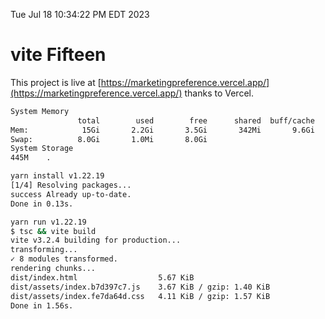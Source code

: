 Tue Jul 18 10:34:22 PM EDT 2023

# vite Fifteen


This project is live at [https://marketingpreference.vercel.app/](https://marketingpreference.vercel.app/) thanks to Vercel.

```bash
System Memory
               total        used        free      shared  buff/cache   available
Mem:            15Gi       2.2Gi       3.5Gi       342Mi       9.6Gi        12Gi
Swap:          8.0Gi       1.0Mi       8.0Gi
System Storage
445M	.
```
```bash
yarn install v1.22.19
[1/4] Resolving packages...
success Already up-to-date.
Done in 0.13s.
```
```bash
yarn run v1.22.19
$ tsc && vite build
vite v3.2.4 building for production...
transforming...
✓ 8 modules transformed.
rendering chunks...
dist/index.html                  5.67 KiB
dist/assets/index.b7d397c7.js    3.67 KiB / gzip: 1.40 KiB
dist/assets/index.fe7da64d.css   4.11 KiB / gzip: 1.57 KiB
Done in 1.56s.
```
